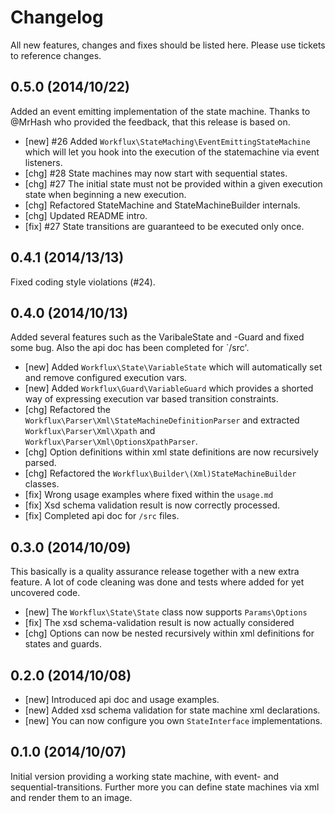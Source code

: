 # Changelog

All new features, changes and fixes should be listed here. Please use tickets to reference changes.

## 0.5.0 (2014/10/22)

Added an event emitting implementation of the state machine.
Thanks to @MrHash who provided the feedback, that this release is based on.

* [new] #26 Added `Workflux\StateMaching\EventEmittingStateMachine` which will let you hook into the execution of the statemachine via event listeners.
* [chg] #28 State machines may now start with sequential states.
* [chg] #27 The initial state must not be provided within a given execution state when beginning a new execution.
* [chg] Refactored StateMachine and StateMachineBuilder internals.
* [chg] Updated README intro.
* [fix] #27 State transitions are guaranteed to be executed only once.

## 0.4.1 (2014/13/13)

Fixed coding style violations (#24).

## 0.4.0 (2014/10/13)

Added several features such as the VaribaleState and -Guard and fixed some bug. Also the api doc has been completed for `/src'.

* [new] Added `Workflux\State\VariableState` which will automatically set and remove configured execution vars.
* [new] Added `Workflux\Guard\VariableGuard` which provides a shorted way of expressing execution var based transition constraints.
* [chg] Refactored the `Workflux\Parser\Xml\StateMachineDefinitionParser` and extracted `Workflux\Parser\Xml\Xpath` and `Workflux\Parser\Xml\OptionsXpathParser`.
* [chg] Option definitions within xml state definitions are now recursively parsed.
* [chg] Refactored the `Workflux\Builder\(Xml)StateMachineBuilder` classes.
* [fix] Wrong usage examples where fixed within the `usage.md`
* [fix] Xsd schema validation result is now correctly processed.
* [fix] Completed api doc for `/src` files.

## 0.3.0 (2014/10/09)

This basically is a quality assurance release together with a new extra feature.
A lot of code cleaning was done and tests where added for yet uncovered code.

* [new] The `Workflux\State\State` class now supports `Params\Options`
* [fix] The xsd schema-validation result is now actually considered
* [chg] Options can now be nested recursively within xml definitions for states and guards.

## 0.2.0 (2014/10/08)

* [new] Introduced api doc and usage examples.
* [new] Added xsd schema validation for state machine xml declarations.
* [new] You can now configure you own `StateInterface` implementations.

## 0.1.0 (2014/10/07)

Initial version providing a working state machine, with event- and sequential-transitions.
Further more you can define state machines via xml and render them to an image.
